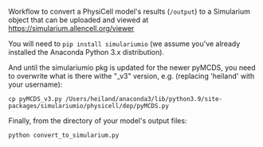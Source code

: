 Workflow to convert a PhysiCell model's results (`/output`) to a Simularium object that can be uploaded and viewed at https://simularium.allencell.org/viewer

You will need to `pip install simulariumio` (we assume you've already installed the Anaconda Python 3.x distribution).

And until the simulariumio pkg is updated for the newer pyMCDS, you need to overwrite what is there withe "_v3" version, e.g. (replacing 'heiland' with your username):
```
cp pyMCDS_v3.py /Users/heiland/anaconda3/lib/python3.9/site-packages/simulariumio/physicell/dep/pyMCDS.py
```

Finally, from the directory of your model's output files:
```
python convert_to_simularium.py
```
